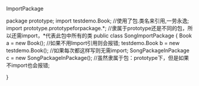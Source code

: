 ImportPackage

package prototype;
import testdemo.Book;         //使用了包.类名来引用,一劳永逸;
import prototype.prototypeforpackage.*;   //隶属于prototype还是不同的包，所以还需import，*代表此包中所有的类
public class SongImportPackage {
	Book a = new Book();      //如果不用Import引用则会报错;
	testdemo.Book b = new testdemo.Book();  //如果每次都这样写则无需import;
	SongPackageInPackage c = new SongPackageInPackage();  //虽然隶属于包：prototype下，但是如果不import也会报错;
	
}
